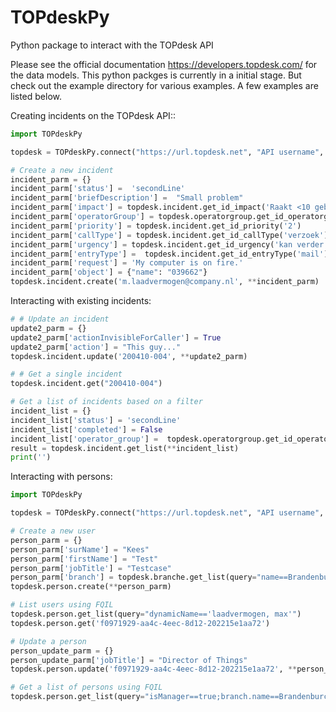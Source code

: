 # TOPdeskPy
 Python package to interact with the TOPdesk API

Please see the official documentation https://developers.topdesk.com/ for the data models. This python packges is currently in a initial stage. But check out the example directory for various examples. A few examples are listed below.

Creating incidents on the TOPdesk API::
```python
import TOPdeskPy

topdesk = TOPdeskPy.connect("https://url.topdesk.net", "API username", "API password")

# Create a new incident
incident_parm = {}
incident_parm['status'] =  'secondLine'
incident_parm['briefDescription'] =  "Small problem"
incident_parm['impact'] = topdesk.incident.get_id_impact('Raakt <10 gebr')
incident_parm['operatorGroup'] = topdesk.operatorgroup.get_id_operatorgroup('netwerkbeheer')
incident_parm['priority'] = topdesk.incident.get_id_priority('2')
incident_parm['callType'] = topdesk.incident.get_id_callType('verzoek')
incident_parm['urgency'] = topdesk.incident.get_id_urgency('kan verder')
incident_parm['entryType'] =  topdesk.incident.get_id_entryType('mail')
incident_parm['request'] = 'My computer is on fire.'
incident_parm['object'] = {"name": "039662"}
topdesk.incident.create('m.laadvermogen@company.nl', **incident_parm)
```
Interacting with existing incidents:
```python
# # Update an incident
update2_parm = {}
update2_parm['actionInvisibleForCaller'] = True
update2_parm['action'] = "This guy..."
topdesk.incident.update('200410-004', **update2_parm)

# # Get a single incident
topdesk.incident.get("200410-004")

# Get a list of incidents based on a filter
incident_list = {}
incident_list['status'] = 'secondLine'
incident_list['completed'] = False
incident_list['operator_group'] =  topdesk.operatorgroup.get_id_operatorgroup('Eduarte')
result = topdesk.incident.get_list(**incident_list)
print('')
```

Interacting with persons:
```python 
import TOPdeskPy

topdesk = TOPdeskPy.connect("https://url.topdesk.net", "API username", "API password")

# Create a new user
person_parm = {}
person_parm['surName'] = "Kees"
person_parm['firstName'] = "Test"
person_parm['jobTitle'] = "Testcase"
person_parm['branch'] = topdesk.branche.get_list(query="name==Brandenburchdreef")[0]['id']
topdesk.person.create(**person_parm)

# List users using FQIL
topdesk.person.get_list(query="dynamicName=='laadvermogen, max'")
topdesk.person.get('f0971929-aa4c-4eec-8d12-202215e1aa72')

# Update a person
person_update_parm = {}
person_update_parm['jobTitle'] = "Director of Things"
topdesk.person.update('f0971929-aa4c-4eec-8d12-202215e1aa72', **person_update_parm)

# Get a list of persons using FQIL
topdesk.person.get_list(query="isManager==true;branch.name==Brandenburchdreef")
